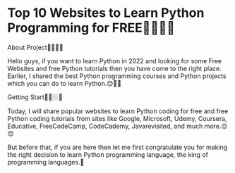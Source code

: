 # Top 10 Websites to Learn Python Programming for FREE👨‍💻👊🏼

 <a>About Project👨‍💻👊🏼</a>
 
Hello guys, if you want to learn Python in 2022 and looking for some Free Websites and free Python tutorials then you have come to the right place. Earlier, I shared the best Python programming courses and Python projects which you can do to learn Python.😊👨‍💻

  <a>Getting Start👨‍💻🏼👏</a>
 
Today, I will share popular websites to learn Python coding for free and free Python coding tutorials from sites like Google, Microsoft, Udemy, Coursera, Educative, FreeCodeCamp, CodeCademy, Javarevisited, and much more.😉😊

But before that, if you are here then let me first congratulate you for making the right decision to learn Python programming language, the king of programming languages.🎉
